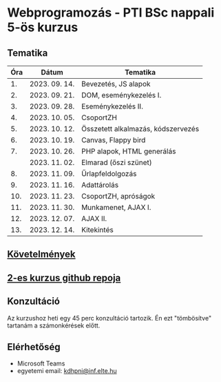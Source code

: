 # Webprogramozás - PTI BSc nappali 5-ös kurzus

## Tematika

| Óra | Dátum       | Tematika                  |
|-----|-------------|---------------------------|
|1.   |2023. 09. 14.|Bevezetés, JS alapok       |
|2.   |2023. 09. 21.|DOM, eseménykezelés I.     |
|3.   |2023. 09. 28.|Eseménykezelés II.         |
|4.   |2023. 10. 05.|CsoportZH    |
|5.   |2023. 10. 12.|Összetett alkalmazás, kódszervezés       |
|6.   |2023. 10. 19.|Canvas, Flappy bird                |
|7.   |2023. 10. 26.|PHP alapok, HTML generálás |
|     |2023. 11. 02.|Elmarad (őszi szünet)      |
|8.   |2023. 11. 09.|Űrlapfeldolgozás           |
|9.   |2023. 11. 16.|Adattárolás   |
|10.  |2023. 11. 23.|CsoportZH, apróságok     |
|11.  |2023. 11. 30.|Munkamenet, AJAX I.|
|12.  |2023. 12. 07.|AJAX II.                      |
|13.  |2023. 12. 14.|Kitekintés                 |

## [Követelmények](https://canvas.elte.hu/courses/38953/pages/kovetelmenyek?module_item_id=546551)

## [2-es kurzus github repoja](https://github.com/Valentinusz/webprog-2023-24-1-2)

## Konzultáció
Az kurzushoz heti egy 45 perc konzultáció tartozik. Én ezt "tömbösítve" tartanám a számonkérések előtt.

## Elérhetőség
- Microsoft Teams
- egyetemi email: kdhpni@inf.elte.hu
